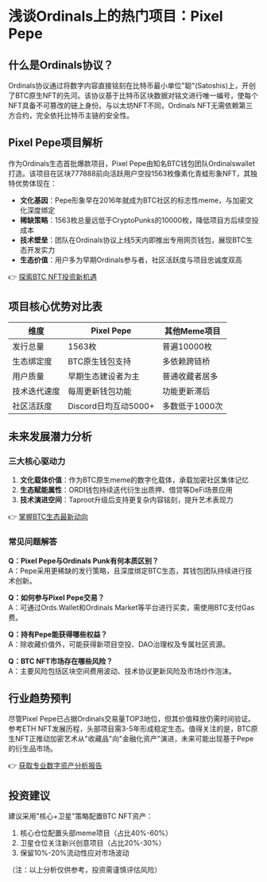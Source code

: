 # 浅谈Ordinals上的热门项目：Pixel Pepe

## 什么是Ordinals协议？
Ordinals协议通过将数字内容直接铭刻在比特币最小单位"聪"(Satoshis)上，开创了BTC原生NFT的先河。该协议基于比特币区块数据对铭文进行唯一编号，使每个NFT具备不可篡改的链上身份。与以太坊NFT不同，Ordinals NFT无需依赖第三方合约，完全依托比特币主链的安全性。

## Pixel Pepe项目解析
作为Ordinals生态首批爆款项目，Pixel Pepe由知名BTC钱包团队Ordinalswallet打造。该项目在区块777888前向活跃用户空投1563枚像素化青蛙形象NFT，其独特优势体现在：
- **文化基因**：Pepe形象早在2016年就成为BTC社区的标志性meme，与加密文化深度绑定
- **稀缺策略**：1563枚总量远低于CryptoPunks的10000枚，降低项目方后续空投成本
- **技术壁垒**：团队在Ordinals协议上线5天内即推出专用网页钱包，展现BTC生态开发实力
- **生态价值**：用户多为早期Ordinals参与者，社区活跃度与项目忠诚度双高

👉 [探索BTC NFT投资新机遇](https://bit.ly/okx_welcome)

## 项目核心优势对比表
| 维度        | Pixel Pepe           | 其他Meme项目      |
|-------------|----------------------|-------------------|
| 发行总量    | 1563枚               | 普遍10000枚       |
| 生态绑定度  | BTC原生钱包支持      | 多依赖跨链桥      |
| 用户质量    | 早期生态建设者为主   | 普通收藏者居多    |
| 技术迭代速度| 每周更新钱包功能     | 功能更新滞后      |
| 社区活跃度  | Discord日均互动5000+ | 多数低于1000次    |

## 未来发展潜力分析
### 三大核心驱动力
1. **文化载体价值**：作为BTC原生meme的数字化载体，承载加密社区集体记忆
2. **生态赋能属性**：ORDI钱包持续迭代衍生出质押、借贷等DeFi场景应用
3. **技术演进空间**：Taproot升级后支持更复杂内容铭刻，提升艺术表现力

👉 [掌握BTC生态最新动向](https://bit.ly/okx_welcome)

### 常见问题解答
**Q：Pixel Pepe与Ordinals Punk有何本质区别？**  
A：Pepe采用更稀缺的发行策略，且深度绑定BTC生态，其钱包团队持续进行技术创新。

**Q：如何参与Pixel Pepe交易？**  
A：可通过Ords.Wallet和Ordinals Market等平台进行买卖，需使用BTC支付Gas费。

**Q：持有Pepe能获得哪些权益？**  
A：除收藏价值外，可能获得新项目空投、DAO治理权及专属社区资源。

**Q：BTC NFT市场存在哪些风险？**  
A：主要风险包括区块空间费用波动、技术协议更新风险及市场炒作泡沫。

## 行业趋势预判
尽管Pixel Pepe已占据Ordinals交易量TOP3地位，但其价值释放仍需时间验证。参考ETH NFT发展历程，头部项目需3-5年形成稳定生态。值得关注的是，BTC原生NFT正推动加密艺术从"收藏品"向"金融化资产"演进，未来可能出现基于Pepe的衍生品市场。

👉 [获取专业数字资产分析报告](https://bit.ly/okx_welcome)

## 投资建议
建议采用"核心+卫星"策略配置BTC NFT资产：
1. 核心仓位配置头部meme项目（占比40%-60%）
2. 卫星仓位关注新兴创意项目（占比20%-30%）
3. 保留10%-20%流动性应对市场波动

（注：以上分析仅供参考，投资需谨慎评估风险）